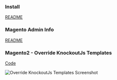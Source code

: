 ### Install
[README](https://github.com/talosdigital/u-magento2/blob/master/README.md)

### Magento Admin Info
[README](https://github.com/talosdigital/u-magento2/blob/master/README.md)

### Magento2 - Override KnockoutJs Templates

[Code](https://github.com/talosdigital/u-magento2/commit/3b2660a4c15c0589f24cab16f487a3802cbde4ea)

![Override KnockoutJs Templates Screenshot](https://raw.githubusercontent.com/talosdigital/u-magento2/46aafc3995ad0f083e246c57e4801d573803343e/override-knockoutjs-template.png "Screenshot")

